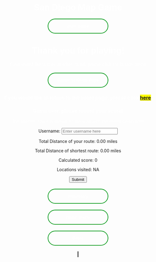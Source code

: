 <html>
<head>
  <h1 id="title-thing">San Diego Map Game</h1>
  <style>
    #title-thing{
      text-align: center;
      color: white;
    }
    .button-container{
      width: fit-content;
      margin: 0 auto;
    }
    .gen-button{
      display: block;
      width: 200px;
      padding: 15px 0;
      text-align: center;
      margin: 20px 10px;
      background: transparent;
      border-radius: 25px;
      border: 2px solid #009614;
      color: #fff;
      font-weight: bold;
      cursor: pointer;
      position: relative;
      overflow: hidden;
      transition: all 0.6s;
      color: white;
    }
    .gen-button:hover{
      background-color: #009614;
    }
    #canvas{
      border: 1px solid #000000;
      background-image: url('SDmap.png');
      background-position: center;
    }
    #linked-gametohome{
      background-color: yellow;
    }
    #end-page{
      text-align: center;
      color: white;
    }
    #game-page{
      text-align: center;
      color: white;
    }
    #finish-form{
      text-align: center;
    }
  </style>
  <div id="start-page">
    <div class="button-container">
    <button class="gen-button" onclick="gameScreen(1)" id="start-button">Start Game</button>
    </div>
  </div>
  <div id="end-page">
    <h1>Thank you for playing!</h1>
    <p>If you would like to play another round, please click the button below.</p>
    <div class="button-container">
      <button class="gen-button" onclick="gameScreen(3)">Return to Game Page</button>
    </div>
    <h3>If you would like to return to the home page, please click <span id="linked-gametohome"><a href="{{site.baseurl}}/index">here</a></span>.</h3>
  </div>
</head>
<body>
    <div id="finish-form">
      <h3 style="color:white;">Game over, please record your score!</h3>
      <p style="color:white;">The shortest route is shown on the map with the (enter color) lines</p>
      <form action="javascript:userCreate()">
        <p><label>
            Username:
            <input type="text" name="username" id="username" placeholder="Enter username here" required>
        </label></p>
        <p><label>
            Total Distance of your route: <span id="totalDistance">0.00</span> miles
        </label></p>
        <p><label>
            Total Distance of shortest route: <span id="totalDistanceClosest">0.00</span> miles
        </label></p>
        <p><label>
            Calculated score: <span id="score">0</span>
        </label></p>
        <p><label>
            Locations visited: <span id="locationList">NA</span>
        </label></p>
        <p>
        <!-- Popup message on button click -->
            <button onclick="alert('Your score has been posted!')" id="form-submit-button">Submit</button>
        </p>
      </form>
      <!-- Temporary button, remove later -->
      <div class="button-container">
        <button id="temporary" onclick="userCreate()" class="gen-button">Temporary</button>
      </div>
    </div>
  <div id="game-page">
    <div class="button-container">
      <button id="game-finish-button" class="gen-button" onclick="gameScreen(2)">Finish Game</button>
      <button id="resetButton" class="gen-button">Reset</button>
    </div>
    <canvas id="canvas" width="1072" height="829"></canvas>
  </div>
  <script>
    const startPage = document.getElementById("start-page");
    const endPage = document.getElementById("end-page");
    const gamePage = document.getElementById("game-page");
    const finishButton = document.getElementById("game-finish-button");
    const resetButton = document.getElementById("resetButton");
    const canvas = document.getElementById("canvas");
    const finishForm = document.getElementById("finish-form");
    const submitButton = document.getElementById("form-submit-button");
    const temp = document.getElementById("temporary");
    // Initially hides end page and game page and finish button
    endPage.style.display = "none";
    gamePage.style.display = "none";
    finishButton.style.display = "none";
    finishForm.style.display = "none";
    // Function switches screen based on status parameter
    function gameScreen(status){
      if(status === 1){
        startPage.style.display = "none";
        gamePage.style.display = "block";
        resetButton.style.display = "block";
        finishButton.style.display = "none";
      }
      if(status === 2){
        finishForm.style.display = "block";
        resetButton.style.display = "none";
        finishButton.style.display = "none";
        // Draw the shortest path on the canvas
        drawShortestPath(heuristic, shortestPath);
      }
      if(status === 3){
        startPage.style.display = "block";
        endPage.style.display = "none";
      }
    }
    // Add POST here for api
    function userCreate(){
      finishForm.style.display = "none";
      gamePage.style.display = "none";
      endPage.style.display = "block";
    }
    // Vertex class to represent each HTML element
    class Vertex {
      constructor(id, x, y) {
        this.id = id; // id of the vertex
        this.x = x; // x-coordinate of the vertex
        this.y = y; // y-coordinate of the vertex
        this.adjacent = []; // array to store adjacent vertices
        this.connected = false; // flag to indicate if vertex is connected
      }
      // Function to add an adjacent vertex
      addAdjacent(vertex) {
        this.adjacent.push(vertex);
      }
    }
    // Graph class to hold all the vertices
    class Graph {
      constructor() {
        this.vertices = []; // array to store all vertices
        this.map = {}; // hash map to store vertices by their ids
      }
      // Function to add a vertex to the graph
      addVertex(vertex) {
        this.vertices.push(vertex);
        this.map[vertex.id] = vertex; // add vertex to the map
      }
      // Function to check if all vertices are connected
      checkAllVerticesConnected() {
        for (const vertex of this.vertices) {
          if (!vertex.connected) {
            return false;
          }
        }
        return true;
      }
      // Function to calculate the Euclidean distance between two vertices
      calculateDistance(v1, v2) {
        const dx = v1.x - v2.x;
        const dy = v1.y - v2.y;
        return Math.sqrt(dx * dx + dy * dy);
      }
      // Function to calculate the total distance of all lines
      calculateTotalDistance() {
        let totalDistance = 0;
        for (const vertex of this.vertices) {
          for (const adjacentVertex of vertex.adjacent) {
            totalDistance += this.calculateDistance(vertex, adjacentVertex);
          }
        }
        return totalDistance;
      }
    }

// Function to generate all possible paths that visit all vertices exactly once
 function generatePaths(graph) {
 const paths = [];
 const visited = new Set();
 
    function dfs(path) {
    if (path.length === graph.vertices.length) {
    paths.push(path);
    return;
    }

    graph.vertices.forEach((vertex) => {
    if (!visited.has(vertex)) {
    visited.add(vertex);
    dfs([...path, vertex]);
    visited.delete(vertex);
    }
    });
    }

    graph.vertices.forEach((vertex) => {
    visited.add(vertex);
    dfs([vertex]);
    visited.delete(vertex);
    });

    return paths;
    }

    // Dijkstra's algorithm implementation
    function dijkstra(graph, start, end) {
    const distances = {}; // object to store distances from start vertex to all other vertices
    const previous = {}; // object to store previous vertex in the shortest path
    const unvisited = new Set(); // set to store unvisited vertices

    // Initialize distances and previous objects
    graph.vertices.forEach((vertex) => {
    distances[vertex.id] = Infinity;
    previous[vertex.id] = null;
    unvisited.add(vertex.id);
    });

    distances[start.id] = 0; // distance to start vertex is 0

    while (unvisited.size > 0) {
    let minId = null;

    // Find the unvisited vertex with the smallest distance
    unvisited.forEach((vertexId) => {
    if (minId === null || distances[vertexId] < distances[minId]) {
    minId = vertexId;
    }
    });

    unvisited.delete(minId); // remove the vertex from the unvisited set

    const current = graph.map[minId]; // use the map to access the vertex in constant time

    if (current === end) {
    break;
    }

    // Update distances and previous for each adjacent vertex
    current.adjacent.forEach((neighbor) => {
    const alt = distances[minId] + heuristic.calculateDistance(current, neighbor);

    if (alt < distances[neighbor.id]) {
    distances[neighbor.id] = alt;
    previous[neighbor.id] = current.id;
    }
    });
    }

    const path = [];
    let current = end;
    while (current !== start) {
    path.unshift(current);
    current = graph.map[previous[current.id]];
    }
    path.unshift(start);

    return path; // return the shortest path
    }
    // Function to draw the graph on the canvas
    function drawGraph(graph) {
      const canvas = document.getElementById("canvas");
      const ctx = canvas.getContext("2d");
      ctx.clearRect(0, 0, canvas.width, canvas.height); // clear the canvas
      // Draw all vertices as white circles
      graph.vertices.forEach((vertex) => {
        ctx.beginPath();
        ctx.arc(vertex.x, vertex.y, 10, 0, 2 * Math.PI);
        ctx.fillStyle = vertex.connected ? "#00FF00" : "#FFFFFF";
        ctx.fill();
        ctx.closePath();
      });
      // Draw the connected lines
      ctx.beginPath();
      ctx.strokeStyle = "#FF0000";
      ctx.lineWidth = 3;
      graph.vertices.forEach((vertex) => {
        vertex.adjacent.forEach((adjacentVertex) => {
          ctx.moveTo(vertex.x, vertex.y);
          ctx.lineTo(adjacentVertex.x, adjacentVertex.y);
        });
      });
      ctx.stroke();
      ctx.closePath();
    }
    // Function to handle the mouse down event
    function handleMouseDown(e) {
      if (allVerticesConnected) {
              return; // Return early if all vertices are already connected
            }
            const canvas = e.target;
            const rect = canvas.getBoundingClientRect();
            const mouseX = e.clientX - rect.left;
            const mouseY = e.clientY - rect.top;
            // Find the vertex that the user clicked on (if any)
            const vertex = graph.vertices.find((vertex) => {
              const dx = vertex.x - mouseX;
              const dy = vertex.y - mouseY;
              return dx * dx + dy * dy <= 100; // check if the click is within the vertex's radius
            });
            if (vertex) {
              // Store the selected vertex and the starting position of the line
              selectedVertex = vertex;
              lineStartX = vertex.x;
              lineStartY = vertex.y;
              // Add mouse move and mouse up event listeners
              canvas.addEventListener("mousemove", handleMouseMove);
              canvas.addEventListener("mouseup", handleMouseUp);
            }
          }
          // Function to handle the mouse move event
          function handleMouseMove(e) {
            const canvas = e.target;
            const rect = canvas.getBoundingClientRect();
            const mouseX = e.clientX - rect.left;
            const mouseY = e.clientY - rect.top;
            // Update the line end position
            lineEndX = mouseX;
            lineEndY = mouseY;
            // Redraw the canvas
            drawGraph(graph);
            // Draw the temporary line from the selected vertex to the mouse position
            const ctx = canvas.getContext("2d");
            ctx.beginPath();
            ctx.strokeStyle = "#0000FF";
            ctx.lineWidth = 2;
            ctx.moveTo(lineStartX, lineStartY);
            ctx.lineTo(lineEndX, lineEndY);
            ctx.stroke();
            ctx.closePath();
          }
          // Function to handle the mouse up event
          function handleMouseUp(e) {
            const canvas = e.target;
            // Find the vertex that the user released the mouse on (if any)
            const vertex = graph.vertices.find((vertex) => {
              const dx = vertex.x - lineEndX;
              const dy = vertex.y - lineEndY;
              const distance = Math.sqrt(dx * dx + dy * dy);
              return distance <= 20; // check if the release point is within 20 pixels of the vertex
            });
            if (vertex && !vertex.connected) {
              // Connect the line to the snapped vertex
              selectedVertex.addAdjacent(vertex);
              vertex.addAdjacent(selectedVertex);
              // Set the vertices as connected
              selectedVertex.connected = true;
              vertex.connected = true;
              // Redraw the canvas with the updated graph and line connection
              drawGraph(graph);
              // Check if all vertices are connected
              allVerticesConnected = graph.checkAllVerticesConnected();
              console.log("All vertices connected:", allVerticesConnected);
              // allows user to finish if all points connected
              if(allVerticesConnected === true){
                finishButton.style.display = "block";
              }
              // Calculate and update the total distance
              const totalDistance = graph.calculateTotalDistance();
              document.getElementById("totalDistance").textContent = (totalDistance/54).toFixed(2);
            }
            // Reset the line positions and remove the event listeners
            lineStartX = null;
            lineStartY = null;
            lineEndX = null;
            lineEndY = null;
            selectedVertex = null;
            canvas.removeEventListener("mousemove", handleMouseMove);
            canvas.removeEventListener("mouseup", handleMouseUp);
          }
          // Function to handle the reset button click event
          function handleResetButtonClick() {
            // Clear the canvas
            const canvas = document.getElementById("canvas");
            const ctx = canvas.getContext("2d");
            ctx.clearRect(0, 0, canvas.width, canvas.height);
            // Reset all vertices
            for (const vertex of graph.vertices) {
              vertex.connected = false;
              vertex.adjacent = [];
            }
            // Reset the total distance
            document.getElementById("totalDistance").textContent = "0.00";
            // Redraw the empty canvas
            drawGraph(graph);
            // Reset the allVerticesConnected flag
            allVerticesConnected = graph.checkAllVerticesConnected();
            // hides finish button if lines are reset
            finishButton.style.display = "none";
          }
          // Create the graph
          const graph = new Graph();
          // Define the vertices as an array of objects
          const vertices = [
            { id: "A", x: 150, y: 200 },
            { id: "B", x: 90, y: 200 },
            { id: "C", x: 95, y: 220 },
            { id: "D", x: 165, y: 230 },
            { id: "E", x: 316, y: 225 },
            { id: "F", x: 100, y: 276 },
            // Add more vertices here as needed
          ];
          // Loop through the vertices array and create a new Vertex object for each one
          for (const vertex of vertices) {
            const newVertex = new Vertex(vertex.id, vertex.x, vertex.y);
            graph.addVertex(newVertex);
          }

        // Example usage
        const heuristic = new Graph();
        // Loop through the vertices array and create a new Vertex object for each one
        for (const vertex of vertices) {
            const newVertex = new Vertex(vertex.id, vertex.x, vertex.y);
            heuristic.addVertex(newVertex);
        }
        // Function to calculate the total distance of heuristic path
        function getPathDistance(path) {
        let distance = 0;
        for (let i = 0; i < path.length - 1; i++) {
        distance += heuristic.calculateDistance(path[i], path[i+1]);
        }
        return distance;
        }

        // Function to draw the shortest path on the canvas
        function drawShortestPath(graph, path) {
        const canvas = document.getElementById("canvas");
        const ctx = canvas.getContext("2d");

        ctx.clearRect(0, 0, canvas.width, canvas.height); // clear the canvas

        // Draw all vertices as white circles
        graph.vertices.forEach((vertex) => {
        ctx.beginPath();
        ctx.arc(vertex.x, vertex.y, 10, 0, 2 * Math.PI);
        ctx.fillStyle = "#FFFFFF";
        ctx.fill();
        ctx.closePath();

        });

        // Draw the path as a red line
        ctx.beginPath();
        ctx.strokeStyle = "#FF0000";
        ctx.lineWidth = 3;

        for (let i = 0; i < path.length - 1; i++) {
        const current = path[i];
        const next = path[i+1];
        ctx.moveTo(current.x, current.y);
        ctx.lineTo(next.x, next.y);
        }

        ctx.stroke();
        ctx.closePath();
        }

        // Define adjacency relationships
        heuristic.vertices.forEach((vertex) => {
        const closestPoints = vertices
            .filter((p) => p.id !== vertex.id)
            .sort((a, b) => heuristic.calculateDistance(vertex, a) - heuristic.calculateDistance(vertex, b))
            .slice(0, 2);

        closestPoints.forEach((point) => {
            const adjacentVertex = heuristic.map[point.id];
            vertex.addAdjacent(adjacentVertex);
        });
        });

        // Generate all possible paths and find the shortest one
        const paths = generatePaths(heuristic);
        let shortestPath = null;
        let shortestDistance = Infinity;
        paths.forEach((path) => {
        const distance = getPathDistance(path);
        if (distance < shortestDistance) {
        shortestPath = path;
        shortestDistance = distance;
        }
        });

         // Store the pixel length in a global variable called path_length
        const path_length = shortestDistance;

        // Log the pixel length to the console
        console.log("Pixel length of shortest path:", path_length);

        const shortestDistanceResult = document.getElementById("totalDistanceClosest");
        shortestDistanceResult.textContent = ((path_length*2)/54).toFixed(2);

          // Initialize variables
          let selectedVertex = null;
          let lineStartX = null;
          let lineStartY = null;
          let lineEndX = null;
          let lineEndY = null;
          let allVerticesConnected = graph.checkAllVerticesConnected();
          // Draw the initial graph
          drawGraph(graph);
          // Add event listeners
          canvas.addEventListener("mousedown", handleMouseDown);
          resetButton.addEventListener("click", handleResetButtonClick);
          submitButton.addEventListener("click", handleResetButtonClick);
          temp.addEventListener("click", handleResetButtonClick);
        </script>
      </body>
</html>